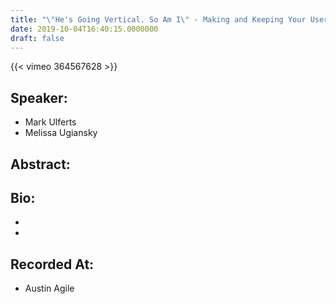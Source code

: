 ```yaml
---
title: "\"He's Going Vertical. So Am I\" - Making and Keeping Your User Stories Vertical"
date: 2019-10-04T16:40:15.0000000
draft: false
---
```


{{< vimeo 364567628 >}}

## Speaker:

 - Mark Ulferts
 - Melissa Ugiansky

## Abstract:



## Bio:

 - 
 - 

## Recorded At:

 - Austin Agile

